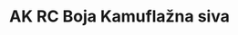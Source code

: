 ---
layout: product
title: "AK RC Boja Kamuflažna siva"
price: "330" 
desc: "Acrylic Laquer 10mL"
img_path: "/assets/img/RC254.jpg"
brand: "AK "
available: false
special_offer: false
new: false
soon: false
cat: "020000"
subcat: "020200"
subsubcat: "020201"
sifra: "RC254"
---